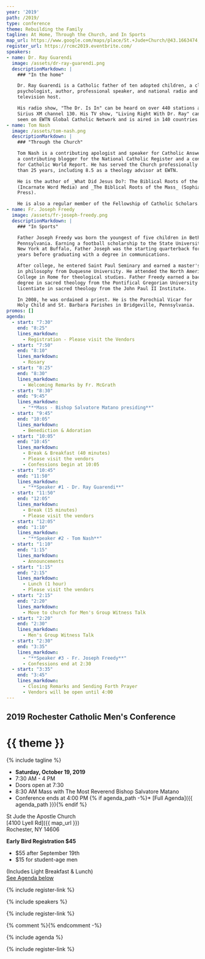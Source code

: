 ```yaml
---
year: '2019'
path: /2019/
type: conference
theme: Rebuilding the Family
tagline: At Home, Through the Church, and In Sports
map_url: https://www.google.com/maps/place/St.+Jude+Church/@43.1663474,-77.7404722,17z/data=!4m8!1m2!3m1!2sSt.+Jude+Church!3m4!1s0x89d6b2873cfafb47:0x8cb7c6cd2e16ecce!8m2!3d43.1663473!4d-77.7382781
register_url: https://rcmc2019.eventbrite.com/
speakers:
- name: Dr. Ray Guarendi
  image: /assets/dr-ray-guarendi.png
  descriptionMarkdown: |
    ### "In the home"

    Dr. Ray Guarendi is a Catholic father of ten adopted children, a clinical
    psychologist, author, professional speaker, and national radio and
    television host.

    His radio show, "The Dr. Is In" can be heard on over 440 stations and
    Sirius XM channel 130. His TV show, "Living Right With Dr. Ray" can be
    seen on EWTN Global Catholic Network and is aired in 140 countries.
- name: Tom Nash
  image: /assets/tom-nash.png
  descriptionMarkdown: |
    ### "Through the Church"

    Tom Nash is a contributing apologist and speaker for Catholic Answers,
    a contributing blogger for the National Catholic Register and a contributor
    for Catholic World Report. He has served the Church professionally for more
    than 25 years, including 8.5 as a theology advisor at EWTN.

    He is the author of _What Did Jesus Do?: The Biblical Roots of the Catholic Church_
    (Incarnate Word Media) and _The Biblical Roots of the Mass_ (Sophia Institute
    Press).

    He is also a regular member of the Fellowship of Catholic Scholars.
- name: Fr. Joseph Freedy
  image: /assets/fr-joseph-freedy.png
  descriptionMarkdown: |
    ### "In Sports"

    Father Joseph Freedy was born the youngest of five children in Bethel Park,
    Pennsylvania. Earning a football scholarship to the State University of
    New York at Buffalo, Father Joseph was the starting quarterback for three
    years before graduating with a degree in communications.

    After college, he entered Saint Paul Seminary and earned a master's degree
    in philosophy from Duquesne University. He attended the North American
    College in Rome for theological studies. Father Freedy earned a bachelor's
    degree in sacred theology from the Pontifical Gregorian University and a
    licentiate in sacred theology from the John Paul II Institute.

    In 2008, he was ordained a priest. He is the Parochial Vicar for
    Holy Child and St. Barbara Parishes in Bridgeville, Pennsylvania.
promos: []
agenda:
  - start: "7:30"
    end: "8:25"
    lines_markdown:
      - Registration - Please visit the Vendors
  - start: "7:50"
    end: "8:10"
    lines_markdown:
      - Rosary
  - start: "8:25"
    end: "8:30"
    lines_markdown:
      - Welcoming Remarks by Fr. McGrath
  - start: "8:30"
    end: "9:45"
    lines_markdown:
      - "**Mass - Bishop Salvatore Matano presiding**"
  - start: "9:45"
    end: "10:05"
    lines_markdown:
      - Benediction & Adoration
  - start: "10:05"
    end: "10:45"
    lines_markdown:
      - Break & Breakfast (40 minutes)
      - Please visit the vendors 
      - Confessions begin at 10:05
  - start: "10:45"
    end: "11:50"
    lines_markdown:
      - "**Speaker #1 - Dr. Ray Guarendi**"
  - start: "11:50"
    end: "12:05"
    lines_markdown:
      - Break (15 minutes)
      - Please visit the vendors
  - start: "12:05"
    end: "1:10"
    lines_markdown:
      - "**Speaker #2 - Tom Nash**"
  - start: "1:10"
    end: "1:15"
    lines_markdown:
      - Announcements
  - start: "1:15"
    end: "2:15"
    lines_markdown:
      - Lunch (1 hour)
      - Please visit the vendors
  - start: "2:15"
    end: "2:20"
    lines_markdown:
      - Move to church for Men's Group Witness Talk
  - start: "2:20"
    end: "2:30"
    lines_markdown:
      - Men's Group Witness Talk
  - start: "2:30"
    end: "3:35"
    lines_markdown:
      - "**Speaker #3 - Fr. Joseph Freedy**"
      - Confessions end at 2:30
  - start: "3:35"
    end: "3:45"
    lines_markdown:
      - Closing Remarks and Sending Forth Prayer
      - Vendors will be open until 4:00
---
```


## 2019 Rochester Catholic Men's Conference

# {{ theme }}

{% include tagline %}

<div class="text-center no-bullets">

* **Saturday, October 19, 2019**
* 7:30 AM - 4 PM
* Doors open at 7:30
* 8:30 AM Mass with The Most Reverend Bishop Salvatore Matano
* Conference ends at 4:00 PM
{% if agenda_path -%}* [Full Agenda]({{ agenda_path }})\{% endif %}

</div>

<div class="text-center">

St Jude the Apostle Church\
[4100 Lyell Rd]({{ map_url }})\
Rochester, NY 14606

</div>

<div class="text-center">
  <div>
    <strong>
      Early Bird Registration $45
    </strong>
  </div>
  <ul class="no-bullets">
    <li
      style={{
        display: 'inline-block',
        marginRight: '2em',
      }}>
      $55 after September 19th
    </li>
    <li
      style={{
        display: 'inline-block',
      }}>
      $15 for student-age men
    </li>
  </ul>
  <p>
    (Includes Light Breakfast & Lunch)<br/>
    <a href="#agenda">See Agenda below</a>
  </p>
</div>

{% include register-link %}

{% include speakers %}

{% include register-link %}

{% comment %}<Promos items={DATA.promos} />{% endcomment -%}

{% include agenda %}

{% include register-link %}